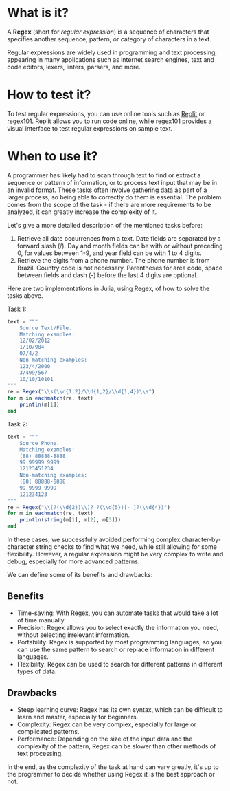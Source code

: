 # What is it?
A **Regex** (short for _regular expression_) is a sequence of characters that specifies another sequence, pattern, or category of characters in a text.

Regular expressions are widely used in programming and text processing, appearing in many applications such as internet search engines, text and code editors, lexers, linters, parsers, and more.

# How to test it?
To test regular expressions, you can use online tools such as [Replit](https://replit.com/languages/julia) or [regex101](https://regex101.com/). Replit allows you to run code online, while regex101 provides a visual interface to test regular expressions on sample text.

# When to use it?
A programmer has likely had to scan through text to find or extract a sequence or pattern of information, or to process text input that may be in an invalid format. These tasks often involve gathering data as part of a larger process, so being able to correctly do them is essential. The problem comes from the scope of the task - if there are more requirements to be analyzed, it can greatly increase the complexity of it.

Let's give a more detailed description of the mentioned tasks before:
1. Retrieve all date occurrences from a text. Date fields are separated by a forward slash (/). Day and month fields can be with or without preceding 0, for values between 1-9, and year field can be with 1 to 4 digits.
2. Retrieve the digits from a phone number. The phone number is from Brazil. Country code is not necessary. Parentheses for area code, space between fields and dash (-) before the last 4 digits are optional.

Here are two implementations in Julia, using Regex, of how to solve the tasks above.

Task 1:
```julia
text = """
    Source Text/File.
    Matching examples:
    12/02/2012
    1/10/984
    07/4/2
    Non-matching examples:
    123/4/2000
    3/499/567
    10/10/10101
"""
re = Regex("\\s(\\d{1,2}/\\d{1,2}/\\d{1,4})\\s")
for m in eachmatch(re, text)
    println(m[1])
end
```
Task 2:
```julia
text = """
    Source Phone.
    Matching examples:
    (88) 88888-8888
    99 99999 9999
    12123451234
    Non-matching examples:
    (88( 88888-8888
    99 9999 9999
    121234123
"""
re = Regex("\\(?(\\d{2})\\)? ?(\\d{5})[- ]?(\\d{4})")
for m in eachmatch(re, text)
    println(string(m[1], m[2], m[3]))
end
```
In these cases, we successfully avoided performing complex character-by-character string checks to find what we need, while still allowing for some flexibility. However, a regular expression might be very complex to write and debug, especially for more advanced patterns.

We can define some of its benefits and drawbacks:
## Benefits
- Time-saving: With Regex, you can automate tasks that would take a lot of time manually.
- Precision: Regex allows you to select exactly the information you need, without selecting irrelevant information.
- Portability: Regex is supported by most programming languages, so you can use the same pattern to search or replace information in different languages.
- Flexibility: Regex can be used to search for different patterns in different types of data.

## Drawbacks
- Steep learning curve: Regex has its own syntax, which can be difficult to learn and master, especially for beginners.
- Complexity: Regex can be very complex, especially for large or complicated patterns.
- Performance: Depending on the size of the input data and the complexity of the pattern, Regex can be slower than other methods of text processing.

In the end, as the complexity of the task at hand can vary greatly, it's up to the programmer to decide whether using Regex it is the best approach or not.